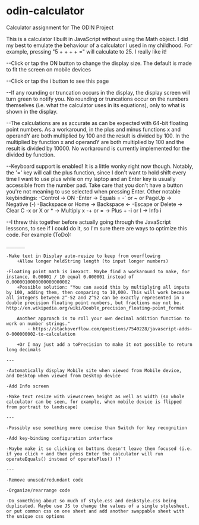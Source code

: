 # odin-calculator
Calculator assignment for The ODIN Project

This is a calculator I built in JavaScript without using the Math object. I did my best to emulate the behaviour of a calculator I used in my childhood. For example, pressing "5 + + + + =" will calculate to 25. I really like it!

--Click or tap the ON button to change the display size. The default is made to fit the screen on mobile devices

--Click or tap the i button to see this page

--If any rounding or truncation occurs in the display, the display screen will turn green to notify you. No rounding or truncations occur on the numbers themselves (i.e. what the calculator uses in its equations), only to what is shown in the display.

--The calculations are as accurate as can be expected with 64-bit floating point numbers. As a workaround, in the plus and minus functions x and operandY are both multiplied by 100 and the result is divided by 100. In the multiplied by function x and operandY are both multiplied by 100 and the result is divided by 10000. No workaround is currently implemented for the divided by function.

--Keyboard support is enabled! It is a little wonky right now though. Notably, the '=' key will call the plus function, since I don't want to hold shift every time I want to use plus while on my laptop and an Enter key is usually accessible from the number pad. Take care that you don't have a button you're not meaning to use selected when pressing Enter. Other notable keybindings:
    -Control -> ON
    -Enter -> Equals =
    -` or ~ or PageUp -> Negative (-)
    -Backspace or Home -> Backspace ←
    -Escape or Delete -> Clear C
    -x or X or * -> Multiply x
    -+ or = -> Plus +
    -i or I -> Info i

--I threw this together before actually going through the JavaScript lesssons, to see if I could do it, so I'm sure there are ways to optimize this code. For example (ToDo):
    
    _______

    -Make text in Display auto-resize to keep from overflowing
        +Allow longer heldString length (to input longer numbers)

    -Floating point math is inexact. Maybe find a workaround to make, for instance, 0.00001 / 10 equal 0.000001 instead of 0.0000010000000000000002
        +Possible solution: "You can avoid this by multiplying all inputs by 100, adding them, then comparing to 10,000. This will work because all integers between 2^-52 and 2^52 can be exactly represented in a double precision floating point numbers, but fractions may not be. http://en.wikipedia.org/wiki/Double_precision_floating-point_format

        Another approach is to roll your own decimal addition function to work on number strings." 
            - https://stackoverflow.com/questions/7540228/javascript-adds-0-000000002-to-calculation
        
        +Or I may just add a toPrecision to make it not possible to return long decimals
    
    ---

    -Automatically display Mobile site when viewed from Mobile device, 
    and Desktop when viewed from Desktop device
    
    -Add Info screen

    -Make text resize with viewscreen height as well as width (so whole calculator can be seen, for example, when mobile device is flipped from portrait to landscape) 

    ---

    -Possibly use something more concise than Switch for key recognition

    -Add key-binding configuration interface

    -Maybe make it so clicking on buttons doesn't leave them focused (i.e. if you click + and then press Enter the calculator will run operateEquals() instead of operatePlus() )?

    ---

    -Remove unused/redundant code

    -Organize/rearrange code

    -Do something about so much of style.css and deskstyle.css being duplicated. Maybe use JS to change the values of a single stylesheet, or put common css on one sheet and add another swappable sheet with the unique css options